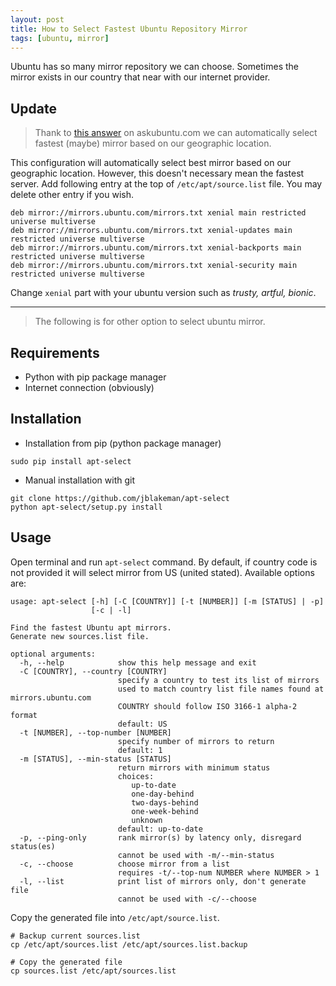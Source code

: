```yaml
---
layout: post
title: How to Select Fastest Ubuntu Repository Mirror
tags: [ubuntu, mirror]
---
```

Ubuntu has so many mirror repository we can choose. Sometimes the mirror exists in our country that near with our internet provider.

## Update

> Thank to [this answer][answer] on askubuntu.com we can automatically select fastest (maybe) mirror based on our geographic location.

This configuration will automatically select best mirror based on our geographic location. However, this doesn't necessary mean the fastest server. Add following entry at the top of `/etc/apt/source.list` file. You may delete other entry if you wish.

```shell
deb mirror://mirrors.ubuntu.com/mirrors.txt xenial main restricted universe multiverse
deb mirror://mirrors.ubuntu.com/mirrors.txt xenial-updates main restricted universe multiverse
deb mirror://mirrors.ubuntu.com/mirrors.txt xenial-backports main restricted universe multiverse
deb mirror://mirrors.ubuntu.com/mirrors.txt xenial-security main restricted universe multiverse
```

Change `xenial` part with your ubuntu version such as *trusty, artful, bionic*.

---

> The following is for other option to select ubuntu mirror.

## Requirements

- Python with pip package manager
- Internet connection (obviously)

## Installation

- Installation from pip (python package manager)

```shell
sudo pip install apt-select
```

- Manual installation with git

```shell
git clone https://github.com/jblakeman/apt-select
python apt-select/setup.py install
```

[apt-select-repo]: https://github.com/jblakeman/apt-select

## Usage

Open terminal and run `apt-select` command. By default, if country code is not provided it will select mirror from US (united stated). Available options are:

```
usage: apt-select [-h] [-C [COUNTRY]] [-t [NUMBER]] [-m [STATUS] | -p]
                  [-c | -l]

Find the fastest Ubuntu apt mirrors.
Generate new sources.list file.

optional arguments:
  -h, --help            show this help message and exit
  -C [COUNTRY], --country [COUNTRY]
                        specify a country to test its list of mirrors
                        used to match country list file names found at mirrors.ubuntu.com
                        COUNTRY should follow ISO 3166-1 alpha-2 format
                        default: US
  -t [NUMBER], --top-number [NUMBER]
                        specify number of mirrors to return
                        default: 1
  -m [STATUS], --min-status [STATUS]
                        return mirrors with minimum status
                        choices:
                           up-to-date
                           one-day-behind
                           two-days-behind
                           one-week-behind
                           unknown
                        default: up-to-date
  -p, --ping-only       rank mirror(s) by latency only, disregard status(es)
                        cannot be used with -m/--min-status
  -c, --choose          choose mirror from a list
                        requires -t/--top-num NUMBER where NUMBER > 1
  -l, --list            print list of mirrors only, don't generate file
                        cannot be used with -c/--choose
```

Copy the generated file into `/etc/apt/source.list`.

```shell
# Backup current sources.list
cp /etc/apt/sources.list /etc/apt/sources.list.backup

# Copy the generated file
cp sources.list /etc/apt/sources.list
```

[answer]:https://askubuntu.com/a/9035/562900
